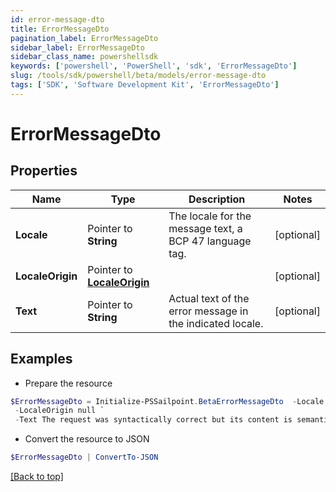 ```yaml
---
id: error-message-dto
title: ErrorMessageDto
pagination_label: ErrorMessageDto
sidebar_label: ErrorMessageDto
sidebar_class_name: powershellsdk
keywords: ['powershell', 'PowerShell', 'sdk', 'ErrorMessageDto'] 
slug: /tools/sdk/powershell/beta/models/error-message-dto
tags: ['SDK', 'Software Development Kit', 'ErrorMessageDto']
---
```



# ErrorMessageDto

## Properties

Name | Type | Description | Notes
------------ | ------------- | ------------- | -------------
**Locale** |  Pointer to **String** | The locale for the message text, a BCP 47 language tag. | [optional] 
**LocaleOrigin** |  Pointer to [**LocaleOrigin**](locale-origin) |  | [optional] 
**Text** |  Pointer to **String** | Actual text of the error message in the indicated locale. | [optional] 

## Examples

- Prepare the resource
```powershell
$ErrorMessageDto = Initialize-PSSailpoint.BetaErrorMessageDto  -Locale en-US `
 -LocaleOrigin null `
 -Text The request was syntactically correct but its content is semantically invalid.
```

- Convert the resource to JSON
```powershell
$ErrorMessageDto | ConvertTo-JSON
```


[[Back to top]](#) 

